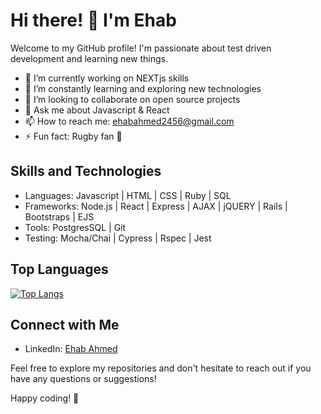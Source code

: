 # Hi there! 👋 I'm Ehab

Welcome to my GitHub profile! I'm passionate about test driven development and learning new things.

- 🔭 I’m currently working on NEXTjs skills
- 🌱 I’m constantly learning and exploring new technologies
- 👯 I’m looking to collaborate on open source projects
- 💬 Ask me about Javascript & React
- 📫 How to reach me: ehabahmed2456@gmail.com
- ⚡ Fun fact: Rugby fan 🏉

## Skills and Technologies

- Languages: Javascript | HTML | CSS | Ruby | SQL
- Frameworks: Node.js | React | Express | AJAX | jQUERY | Rails | Bootstraps | EJS
- Tools: PostgresSQL | Git
- Testing: Mocha/Chai | Cypress | Rspec | Jest

## Top Languages

[![Top Langs](https://github-readme-stats.vercel.app/api/top-langs/?username=ehabahmed23&layout=compact)](https://github.com/anuraghazra/github-readme-stats)

## Connect with Me

- LinkedIn: [Ehab Ahmed](https://www.linkedin.com/in/ehab-ahmed-5817a714a/)

Feel free to explore my repositories and don't hesitate to reach out if you have any questions or suggestions!

Happy coding! 🚀
<!---
ehabahmed23/ehabahmed23 is a ✨ special ✨ repository because its `README.md` (this file) appears on your GitHub profile.
You can click the Preview link to take a look at your changes.

## GitHub Stats

[![Your GitHub stats](https://github-readme-stats.vercel.app/api?username=ehabahmed23&show_icons=true&theme=radical)](https://github.com/anuraghazra/github-readme-stats)
--->
